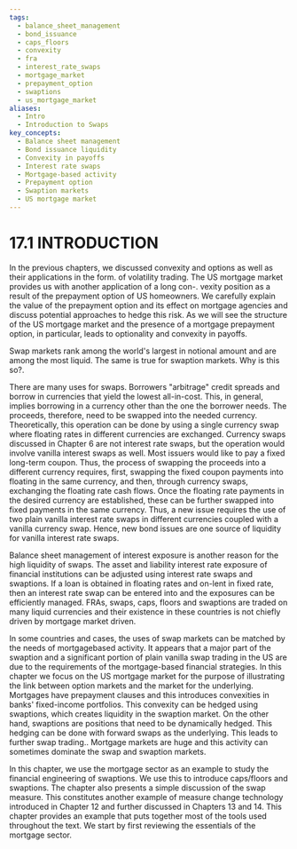 ```yaml
---
tags:
  - balance_sheet_management
  - bond_issuance
  - caps_floors
  - convexity
  - fra
  - interest_rate_swaps
  - mortgage_market
  - prepayment_option
  - swaptions
  - us_mortgage_market
aliases:
  - Intro
  - Introduction to Swaps
key_concepts:
  - Balance sheet management
  - Bond issuance liquidity
  - Convexity in payoffs
  - Interest rate swaps
  - Mortgage-based activity
  - Prepayment option
  - Swaption markets
  - US mortgage market
---
```


# 17.1 INTRODUCTION  

In the previous chapters, we discussed convexity and options as well as their applications in the form. of volatility trading. The US mortgage market provides us with another application of a long con-. vexity position as a result of the prepayment option of US homeowners. We carefully explain the value of the prepayment option and its effect on mortgage agencies and discuss potential approaches to hedge this risk. As we will see the structure of the US mortgage market and the presence of a mortgage prepayment option, in particular, leads to optionality and convexity in payoffs.  

Swap markets rank among the world's largest in notional amount and are among the most liquid. The same is true for swaption markets. Why is this so?.  

There are many uses for swaps. Borrowers "arbitrage" credit spreads and borrow in currencies that yield the lowest all-in-cost. This, in general, implies borrowing in a currency other than the one the borrower needs. The proceeds, therefore, need to be swapped into the needed currency. Theoretically, this operation can be done by using a single currency swap where floating rates in different currencies are exchanged. Currency swaps discussed in Chapter 6 are not interest rate swaps, but the operation would involve vanilla interest swaps as well. Most issuers would like to pay a fixed long-term coupon. Thus, the process of swapping the proceeds into a different currency requires, first, swapping the fixed coupon payments into floating in the same currency, and then, through currency swaps, exchanging the floating rate cash flows. Once the floating rate payments in the desired currency are established, these can be further swapped into fixed payments in the same currency. Thus, a new issue requires the use of two plain vanilla interest rate swaps in different currencies coupled with a vanilla currency swap. Hence, new bond issues are one source of liquidity for vanilla interest rate swaps.  

Balance sheet management of interest exposure is another reason for the high liquidity of swaps. The asset and liability interest rate exposure of financial institutions can be adjusted using interest rate swaps and swaptions. If a loan is obtained in floating rates and on-lent in fixed rate, then an interest rate swap can be entered into and the exposures can be efficiently managed. FRAs, swaps, caps, floors and swaptions are traded on many liquid currencies and their existence in these countries is not chiefly driven by mortgage market driven.  

In some countries and cases, the uses of swap markets can be matched by the needs of mortgagebased activity. It appears that a major part of the swaption and a significant portion of plain vanilla swap trading in the US are due to the requirements of the mortgage-based financial strategies. In this chapter we focus on the US mortgage market for the purpose of illustrating the link between option markets and the market for the underlying. Mortgages have prepayment clauses and this introduces convexities in banks' fixed-income portfolios. This convexity can be hedged using swaptions, which creates liquidity in the swaption market. On the other hand, swaptions are positions that need to be dynamically hedged. This hedging can be done with forward swaps as the underlying. This leads to further swap trading.. Mortgage markets are huge and this activity can sometimes dominate the swap and swaption markets.  

In this chapter, we use the mortgage sector as an example to study the financial engineering of swaptions. We use this to introduce caps/floors and swaptions. The chapter also presents a simple discussion of the swap measure. This constitutes another example of measure change technology introduced in Chapter 12 and further discussed in Chapters 13 and 14. This chapter provides an example that puts together most of the tools used throughout the text. We start by first reviewing the essentials of the mortgage sector.  
